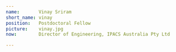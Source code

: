 ```yaml
---
name:       Vinay Sriram
short_name: vinay
position:   Postdoctoral Fellow
picture:    vinay.jpg
now:		Director of Engineering, IPACS Australia Pty Ltd

---
```

